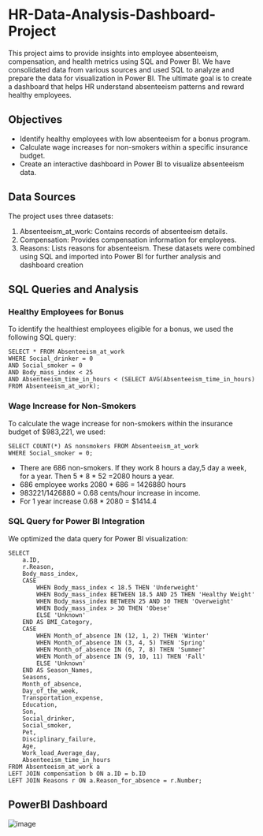 # HR-Data-Analysis-Dashboard-Project
This project aims to provide insights into employee absenteeism, compensation, and health metrics using SQL and Power BI. We have consolidated data from various sources and used SQL to analyze and prepare the data for visualization in Power BI. The ultimate goal is to create a dashboard that helps HR understand absenteeism patterns and reward healthy employees.

## Objectives
- Identify healthy employees with low absenteeism for a bonus program.
- Calculate wage increases for non-smokers within a specific insurance budget.
- Create an interactive dashboard in Power BI to visualize absenteeism data.

## Data Sources
The project uses three datasets:

1. Absenteeism_at_work: Contains records of absenteeism details.
2. Compensation: Provides compensation information for employees.
3. Reasons: Lists reasons for absenteeism.
These datasets were combined using SQL and imported into Power BI for further analysis and dashboard creation

## SQL Queries and Analysis
### Healthy Employees for Bonus
To identify the healthiest employees eligible for a bonus, we used the following SQL query:
```
SELECT * FROM Absenteeism_at_work 
WHERE Social_drinker = 0 
AND Social_smoker = 0 
AND Body_mass_index < 25 
AND Absenteeism_time_in_hours < (SELECT AVG(Absenteeism_time_in_hours) FROM Absenteeism_at_work);
```
### Wage Increase for Non-Smokers
To calculate the wage increase for non-smokers within the insurance budget of $983,221, we used:
```
SELECT COUNT(*) AS nonsmokers FROM Absenteeism_at_work
WHERE Social_smoker = 0;
```
- There are 686 non-smokers. If they work 8 hours a day,5 day a week, for a year. Then
5 * 8 * 52 =2080 hours a year.
- 686 employee works 2080 * 686 = 1426880 hours
- 983221/1426880 = 0.68 cents/hour increase in income.
- For 1 year increase 0.68 * 2080 = $1414.4

### SQL Query for Power BI Integration
We optimized the data query for Power BI visualization:
```
SELECT 
    a.ID,
    r.Reason,
    Body_mass_index,
    CASE 
        WHEN Body_mass_index < 18.5 THEN 'Underweight'
        WHEN Body_mass_index BETWEEN 18.5 AND 25 THEN 'Healthy Weight'
        WHEN Body_mass_index BETWEEN 25 AND 30 THEN 'Overweight'
        WHEN Body_mass_index > 30 THEN 'Obese'
        ELSE 'Unknown' 
    END AS BMI_Category,
    CASE 
        WHEN Month_of_absence IN (12, 1, 2) THEN 'Winter'
        WHEN Month_of_absence IN (3, 4, 5) THEN 'Spring'
        WHEN Month_of_absence IN (6, 7, 8) THEN 'Summer'
        WHEN Month_of_absence IN (9, 10, 11) THEN 'Fall'
        ELSE 'Unknown' 
    END AS Season_Names,
    Seasons,
    Month_of_absence,
    Day_of_the_week,
    Transportation_expense,
    Education,
    Son,
    Social_drinker,
    Social_smoker,
    Pet,
    Disciplinary_failure,
    Age,
    Work_load_Average_day,
    Absenteeism_time_in_hours
FROM Absenteeism_at_work a
LEFT JOIN compensation b ON a.ID = b.ID
LEFT JOIN Reasons r ON a.Reason_for_absence = r.Number;
```
## PowerBI Dashboard
![image](https://github.com/billy3b/HR-Data-Analysis-Dashboard-Project/assets/108816279/deaf3d48-f7a3-44b5-926c-334da729911b)

